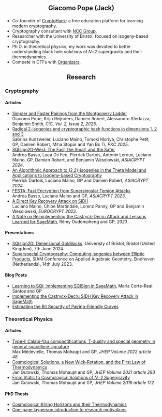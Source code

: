<!-- <span class="tag-line">Theoretical physicist, turned aspiring cryptographer. I am primarily interested in the application of elliptic curves in public-key cryptography.</span> -->

<h2 style="text-align: center; margin: 3em 0 1em;">
Giacomo Pope (Jack)
</h2>


- Co-founder of [CryptoHack](https://cryptohack.org): a free education platform for learning modern cryptography.
- Cryptography consultant with [NCC Group](https://cryptoservices.github.io/about/).
- Researcher with the University of Bristol, focused on isogeny-based cryptography.
- Ph.D. in theoretical physics, my work was devoted to better understanding black hole solutions of *N=2* supergravity and their thermodynamics.
- Compete in CTFs with [Organizers](https://ctftime.org/team/42934).

<h2 style="text-align: center; margin-top: 3em 0 1em;">
Research
</h2>

### Cryptography

#### Articles

- [Simpler and Faster Pairings from the Montgomery Ladder](https://eprint.iacr.org/2025/672)<br>
  Giacomo Pope, Krijn Reijnders, Damien Robert, Alessandro Sferlazza, Benjamin Smith, <em>CiC, Vol. 2, Issue 2, 2025</em>.
- [Radical 2-isogenies and cryptographic hash functions in dimensions 1, 2 and 3](https://eprint.iacr.org/2024/1732)<br>
  Sabrina Kunzweiler, Luciano Maino, Tomoki Moriya, Christophe Petit, GP, Damien Robert, Miha Stopar and Yan Bo Ti, <em>PKC 2025</em>.
- [SQIsign2D-West: The Fast, the Small, and the Safer](https://eprint.iacr.org/2024/760)<br>
  Andrea Basso, Luca De Feo, Pierrick Dartois, Antonin Leroux, Luciano Maino, GP, Damien Robert, and Benjamin Wesolowski, <em>ASIACRYPT 2024</em>.
- [An Algorithmic Approach to (2,2)-isogenies in the Theta Model and Applications to Isogeny-based Cryptography](https://eprint.iacr.org/2023/1747)<br>
  Pierrick Dartois, Luciano Maino, GP and Damien Robert, <em>ASIACRYPT 2024</em>.
- [FESTA: Fast Encryption from Supersingular Torsion Attacks](https://eprint.iacr.org/2023/660)<br>
  Andrea Basso, Luciano Maino and GP, <em>ASIACRYPT 2023</em>.
- [A Direct Key Recovery Attack on SIDH](https://eprint.iacr.org/2023/640)<br> Luciano Maino, Chloe Martindale, Lorenz Panny, GP and Benjamin Wesolowski, <em>EUROCRYPT 2023</em>.
- [A Note on Reimplementing the Castryck-Decru Attack and Lessons Learned for SageMath](https://eprint.iacr.org/2022/1283), Rémy Oudompheng and GP, <em>2023</em>.

#### Presentations

- [SQIsign2D: Dimensional Goldilocks](/talks/BRIS-SEM-07-06-2024.pdf), Univeristy of Bristol, Bristol (United Kingdom), 7th June 2024.
- [Superspecial Cryptography: Computing Isogenies between Elliptic Products](/talks/SIAM-AG-14-07-2023.pdf), SIAM Conference on Applied Algebraic Geometry, Eindhoven (Netherlands), 14th July 2023.

#### Blog Posts

- [Learning to SQI: Implementing SQISign in SageMath](https://learningtosqi.github.io), Maria Corte-Real Santos and GP
- [Implementing the Castryck-Decru SIDH Key Recovery Attack in SageMath](https://research.nccgroup.com/2022/08/08/implementing-the-castryck-decru-sidh-key-recovery-attack-in-sagemath/)
- [Estimating the Bit Security of Pairing-Friendly Curves](https://research.nccgroup.com/2022/03/02/estimating-the-bit-security-of-pairing-friendly-curves/)

### Theoretical Physics

#### Articles
- [Type-II Calabi-Yau compactifications, T-duality and special geometry in general spacetime signature](https://arxiv.org/pdf/2111.09017.pdf)<br>
  Max Médevielle, Thomas Mohaupt and GP, <em>JHEP Volume 2022 article 48</em>
- [Cosmological Solutions, a New Wick-Rotation, and the First Law of Thermodynamics](https://arxiv.org/pdf/2008.06929.pdf)<br>
  Jan Gutowski, Thomas Mohaupt and GP, <em>JHEP Volume 2021 article 293</em>
- [From Static to Cosmological Solutions of *N=2* Supergravity](https://arxiv.org/pdf/1905.09167.pdf)<br>
  Jan Gutowski, Thomas Mohaupt and GP, <em>JHEP Volume 2019 article 172</em>

#### PhD Thesis
- [Cosmological Killing Horizons and their Thermodynamics](/thesis.pdf)
- [One-page layperson introduction to research motivations](/layperson.pdf)

